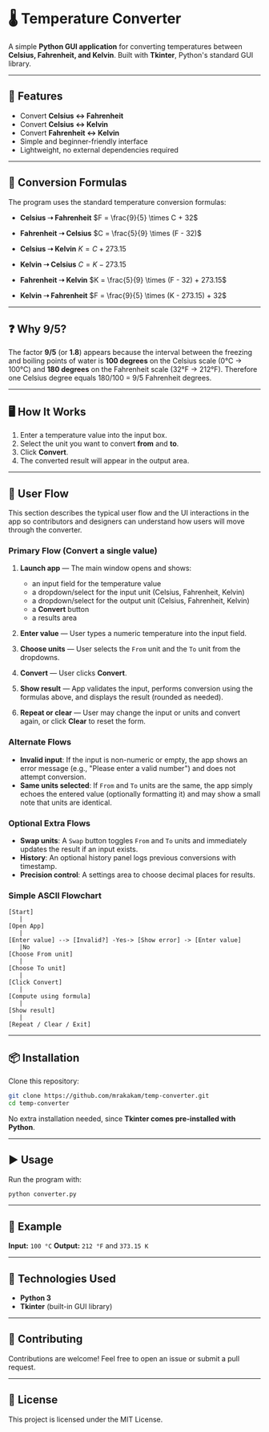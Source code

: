 # 🌡️ Temperature Converter

A simple **Python GUI application** for converting temperatures between **Celsius, Fahrenheit, and Kelvin**.
Built with **Tkinter**, Python's standard GUI library.

---

## 🚀 Features

* Convert **Celsius ↔ Fahrenheit**
* Convert **Celsius ↔ Kelvin**
* Convert **Fahrenheit ↔ Kelvin**
* Simple and beginner-friendly interface
* Lightweight, no external dependencies required

---

## 🔢 Conversion Formulas

The program uses the standard temperature conversion formulas:

* **Celsius ➝ Fahrenheit**
  $F = \frac{9}{5} \times C + 32$

* **Fahrenheit ➝ Celsius**
  $C = \frac{5}{9} \times (F - 32)$

* **Celsius ➝ Kelvin**
  $K = C + 273.15$

* **Kelvin ➝ Celsius**
  $C = K - 273.15$

* **Fahrenheit ➝ Kelvin**
  $K = \frac{5}{9} \times (F - 32) + 273.15$

* **Kelvin ➝ Fahrenheit**
  $F = \frac{9}{5} \times (K - 273.15) + 32$

---

## ❓ Why 9/5?

The factor **9/5** (or **1.8**) appears because the interval between the freezing and boiling points of water is **100 degrees** on the Celsius scale (0°C → 100°C) and **180 degrees** on the Fahrenheit scale (32°F → 212°F). Therefore one Celsius degree equals 180/100 = 9/5 Fahrenheit degrees.

---

## 🖥️ How It Works

1. Enter a temperature value into the input box.
2. Select the unit you want to convert **from** and **to**.
3. Click **Convert**.
4. The converted result will appear in the output area.

---

## 🧭 User Flow

This section describes the typical user flow and the UI interactions in the app so contributors and designers can understand how users will move through the converter.

### Primary Flow (Convert a single value)

1. **Launch app** — The main window opens and shows:

   * an input field for the temperature value
   * a dropdown/select for the input unit (Celsius, Fahrenheit, Kelvin)
   * a dropdown/select for the output unit (Celsius, Fahrenheit, Kelvin)
   * a **Convert** button
   * a results area
2. **Enter value** — User types a numeric temperature into the input field.
3. **Choose units** — User selects the `From` unit and the `To` unit from the dropdowns.
4. **Convert** — User clicks **Convert**.
5. **Show result** — App validates the input, performs conversion using the formulas above, and displays the result (rounded as needed).
6. **Repeat or clear** — User may change the input or units and convert again, or click **Clear** to reset the form.

### Alternate Flows

* **Invalid input**: If the input is non-numeric or empty, the app shows an error message (e.g., "Please enter a valid number") and does not attempt conversion.
* **Same units selected**: If `From` and `To` units are the same, the app simply echoes the entered value (optionally formatting it) and may show a small note that units are identical.

### Optional Extra Flows

* **Swap units**: A `Swap` button toggles `From` and `To` units and immediately updates the result if an input exists.
* **History**: An optional history panel logs previous conversions with timestamp.
* **Precision control**: A settings area to choose decimal places for results.

### Simple ASCII Flowchart

```
[Start]
   |
[Open App]
   |
[Enter value] --> [Invalid?] -Yes-> [Show error] -> [Enter value]
   |No
[Choose From unit]
   |
[Choose To unit]
   |
[Click Convert]
   |
[Compute using formula]
   |
[Show result]
   |
[Repeat / Clear / Exit]
```

---

## 📦 Installation

Clone this repository:

```bash
git clone https://github.com/mrakakam/temp-converter.git
cd temp-converter
```

No extra installation needed, since **Tkinter comes pre-installed with Python**.

---

## ▶️ Usage

Run the program with:

```bash
python converter.py
```

---

## 📖 Example

**Input:** `100 °C`
**Output:** `212 °F` and `373.15 K`

---

## 🔧 Technologies Used

* **Python 3**
* **Tkinter** (built-in GUI library)

---

## 🤝 Contributing

Contributions are welcome!
Feel free to open an issue or submit a pull request.

---

## 📜 License

This project is licensed under the MIT License.

